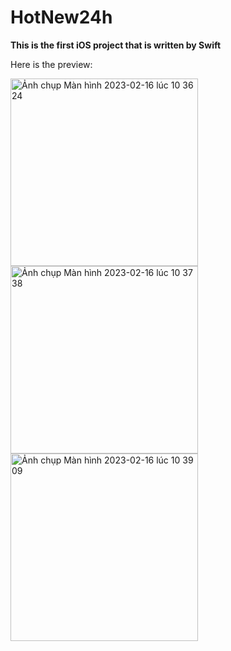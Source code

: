 # HotNew24h

**This is the first iOS project that is written by Swift**

Here is the preview:

<img width="300" alt="Ảnh chụp Màn hình 2023-02-16 lúc 10 36 24" src="https://user-images.githubusercontent.com/89775012/219262084-be6d3201-bf9d-4af2-bb7b-f343fc66c31c.png"> <img width="300" alt="Ảnh chụp Màn hình 2023-02-16 lúc 10 37 38" src="https://user-images.githubusercontent.com/89775012/219262270-f925d8f8-f83d-4b1e-87f9-fb0768bcf737.png">
<img width="300" alt="Ảnh chụp Màn hình 2023-02-16 lúc 10 39 09" src="https://user-images.githubusercontent.com/89775012/219262473-9c828f03-b7ee-446f-8723-2d144fd25b1a.png">
